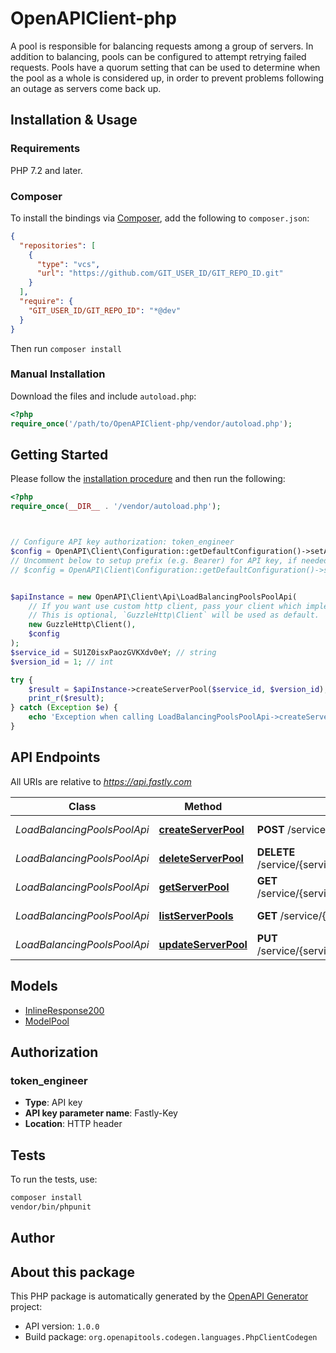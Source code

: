 # OpenAPIClient-php

A pool is responsible for balancing requests among a group of servers. In addition to balancing, pools can be configured to attempt retrying failed requests. Pools have a quorum setting that can be used to determine when the pool as a whole is considered up, in order to prevent problems following an outage as servers come back up.


## Installation & Usage

### Requirements

PHP 7.2 and later.

### Composer

To install the bindings via [Composer](https://getcomposer.org/), add the following to `composer.json`:

```json
{
  "repositories": [
    {
      "type": "vcs",
      "url": "https://github.com/GIT_USER_ID/GIT_REPO_ID.git"
    }
  ],
  "require": {
    "GIT_USER_ID/GIT_REPO_ID": "*@dev"
  }
}
```

Then run `composer install`

### Manual Installation

Download the files and include `autoload.php`:

```php
<?php
require_once('/path/to/OpenAPIClient-php/vendor/autoload.php');
```

## Getting Started

Please follow the [installation procedure](#installation--usage) and then run the following:

```php
<?php
require_once(__DIR__ . '/vendor/autoload.php');



// Configure API key authorization: token_engineer
$config = OpenAPI\Client\Configuration::getDefaultConfiguration()->setApiKey('Fastly-Key', 'YOUR_API_KEY');
// Uncomment below to setup prefix (e.g. Bearer) for API key, if needed
// $config = OpenAPI\Client\Configuration::getDefaultConfiguration()->setApiKeyPrefix('Fastly-Key', 'Bearer');


$apiInstance = new OpenAPI\Client\Api\LoadBalancingPoolsPoolApi(
    // If you want use custom http client, pass your client which implements `GuzzleHttp\ClientInterface`.
    // This is optional, `GuzzleHttp\Client` will be used as default.
    new GuzzleHttp\Client(),
    $config
);
$service_id = SU1Z0isxPaozGVKXdv0eY; // string
$version_id = 1; // int

try {
    $result = $apiInstance->createServerPool($service_id, $version_id);
    print_r($result);
} catch (Exception $e) {
    echo 'Exception when calling LoadBalancingPoolsPoolApi->createServerPool: ', $e->getMessage(), PHP_EOL;
}

```

## API Endpoints

All URIs are relative to *https://api.fastly.com*

Class | Method | HTTP request | Description
------------ | ------------- | ------------- | -------------
*LoadBalancingPoolsPoolApi* | [**createServerPool**](docs/Api/LoadBalancingPoolsPoolApi.md#createserverpool) | **POST** /service/{service_id}/version/{version_id}/pool | Create a server pool
*LoadBalancingPoolsPoolApi* | [**deleteServerPool**](docs/Api/LoadBalancingPoolsPoolApi.md#deleteserverpool) | **DELETE** /service/{service_id}/version/{version_id}/pool/{pool_name} | Delete a server pool
*LoadBalancingPoolsPoolApi* | [**getServerPool**](docs/Api/LoadBalancingPoolsPoolApi.md#getserverpool) | **GET** /service/{service_id}/version/{version_id}/pool/{pool_name} | Get a server pool
*LoadBalancingPoolsPoolApi* | [**listServerPools**](docs/Api/LoadBalancingPoolsPoolApi.md#listserverpools) | **GET** /service/{service_id}/version/{version_id}/pool | List server pools
*LoadBalancingPoolsPoolApi* | [**updateServerPool**](docs/Api/LoadBalancingPoolsPoolApi.md#updateserverpool) | **PUT** /service/{service_id}/version/{version_id}/pool/{pool_name} | Update a server pool

## Models

- [InlineResponse200](docs/Model/InlineResponse200.md)
- [ModelPool](docs/Model/ModelPool.md)

## Authorization

### token_engineer

- **Type**: API key
- **API key parameter name**: Fastly-Key
- **Location**: HTTP header


## Tests

To run the tests, use:

```bash
composer install
vendor/bin/phpunit
```

## Author



## About this package

This PHP package is automatically generated by the [OpenAPI Generator](https://openapi-generator.tech) project:

- API version: `1.0.0`
- Build package: `org.openapitools.codegen.languages.PhpClientCodegen`
